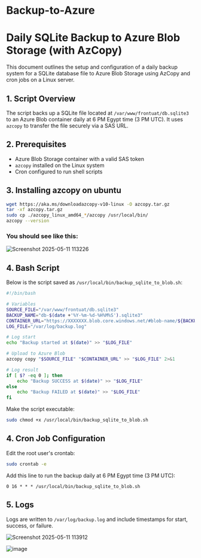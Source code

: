 # Backup-to-Azure

# Daily SQLite Backup to Azure Blob Storage (with AzCopy)

This document outlines the setup and configuration of a daily backup system for a SQLite database file to Azure Blob Storage using AzCopy and cron jobs on a Linux server.

## 1. Script Overview

The script backs up a SQLite file located at `/var/www/frontuat/db.sqlite3` to an Azure Blob container daily at 6 PM Egypt time (3 PM UTC). It uses `azcopy` to transfer the file securely via a SAS URL.

## 2. Prerequisites

- Azure Blob Storage container with a valid SAS token
- `azcopy` installed on the Linux system
- Cron configured to run shell scripts

## 3. Installing azcopy on ubuntu
```bash
wget https://aka.ms/downloadazcopy-v10-linux -O azcopy.tar.gz
tar -xf azcopy.tar.gz
sudo cp ./azcopy_linux_amd64_*/azcopy /usr/local/bin/
azcopy --version
```
### You should see like this:
![Screenshot 2025-05-11 113226](https://github.com/user-attachments/assets/9ecaa930-80c0-4f3d-8263-48cd4cbe0bf9)

## 4. Bash Script

Below is the script saved as `/usr/local/bin/backup_sqlite_to_blob.sh`:

```bash
#!/bin/bash

# Variables
SOURCE_FILE="/var/www/frontuat/db.sqlite3"
BACKUP_NAME="db-$(date +'%Y-%m-%d-%H%M%S').sqlite3"
CONTAINER_URL="https://XXXXXXX.blob.core.windows.net/#blob-name/${BACKUP_NAME}?sp=rawd&st=2025-05-08T15:06:11Z&se=2035-05-08T23:06:11Z&sv=2024-11-04&sr=c&sig=ck98IBGQl2w0n9wHAC9dCyejncDYL1kldSD9An%2BNT3U%3D"
LOG_FILE="/var/log/backup.log"

# Log start
echo "Backup started at $(date)" >> "$LOG_FILE"

# Upload to Azure Blob
azcopy copy "$SOURCE_FILE" "$CONTAINER_URL" >> "$LOG_FILE" 2>&1

# Log result
if [ $? -eq 0 ]; then
    echo "Backup SUCCESS at $(date)" >> "$LOG_FILE"
else
    echo "Backup FAILED at $(date)" >> "$LOG_FILE"
fi
```

Make the script executable:
```bash
sudo chmod +x /usr/local/bin/backup_sqlite_to_blob.sh
```

## 4. Cron Job Configuration

Edit the root user's crontab:
```bash
sudo crontab -e
```

Add this line to run the backup daily at 6 PM Egypt time (3 PM UTC):
```cron
0 16 * * * /usr/local/bin/backup_sqlite_to_blob.sh
```

## 5. Logs

Logs are written to `/var/log/backup.log` and include timestamps for start, success, or failure.

![Screenshot 2025-05-11 113912](https://github.com/user-attachments/assets/1f4f3726-bd1c-4a63-9125-ecd4fafd7fa5)


![image](https://github.com/user-attachments/assets/8c9e43f3-233c-4750-b8d6-d244a87c3696)

